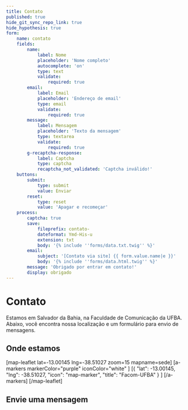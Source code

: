 ```yaml
---
title: Contato
published: true
hide_git_sync_repo_link: true
hide_hypothesis: true
form:
    name: contato
    fields:
        name:
            label: Nome
            placeholder: 'Nome completo'
            autocomplete: 'on'
            type: text
            validate:
                required: true
        email:
            label: Email
            placeholder: 'Endereço de email'
            type: email
            validate:
                required: true
        message:
            label: Mensagem
            placeholder: 'Texto da mensagem'
            type: textarea
            validate:
                required: true
        g-recaptcha-response:
            label: Captcha
            type: captcha
            recaptcha_not_validated: 'Captcha inválido!'
    buttons:
        submit:
            type: submit
            value: Enviar
        reset:
            type: reset
            value: 'Apagar e recomeçar'
    process:
        captcha: true
        save:
            fileprefix: contato-
            dateformat: Ymd-His-u
            extension: txt
            body: '{% include ''forms/data.txt.twig'' %}'
        email:
            subject: '[Contato via site] {{ form.value.name|e }}'
            body: '{% include ''forms/data.html.twig'' %}'
        message: 'Obrigado por entrar em contato!'
        display: obrigado
---
```


# Contato

Estamos em Salvador da Bahia, na Faculdade de Comunicação da UFBA. Abaixo, você encontra nossa localização e um formulário para envio de mensagens.

## Onde estamos

[map-leaflet lat=-13.00145 lng=-38.51027 zoom=15 mapname=sede]
[a-markers markerColor="purple"
iconColor="white"
]
[{ "lat": -13.00145, "lng": -38.51027, "icon": "map-marker", "title": "Facom-UFBA" } ]
[/a-markers]
[/map-leaflet]

## Envie uma mensagem